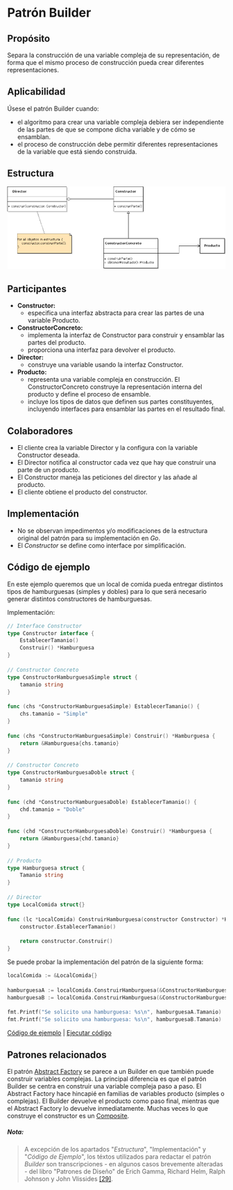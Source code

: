 # Patrón Builder

## Propósito

Separa la construcción de una variable compleja de su representación, de forma que el mismo proceso de construcción pueda crear diferentes representaciones.

## Aplicabilidad

Úsese el patrón Builder cuando:
* el algoritmo para crear una variable compleja debiera ser independiente de las partes de que se compone dicha variable y de cómo se ensamblan.
* el proceso de construcción debe permitir diferentes representaciones de la variable que está siendo construida.

## Estructura

![](/assets/uml/builder.png)

## Participantes

* **Constructor:**
  * especifica una interfaz abstracta para crear las partes de una variable Producto.
* **ConstructorConcreto:**
  * implementa la interfaz de Constructor para construir y ensamblar las partes del producto.
  * proporciona una interfaz para devolver el producto.
* **Director:**
  * construye una variable usando la interfaz Constructor.
* **Producto:**
  * representa una variable compleja en construcción. El ConstructorConcreto construye la representación interna del producto y define el proceso de ensamble.
  * incluye los tipos de datos que definen sus partes constituyentes, incluyendo interfaces para ensamblar las partes en el resultado final.

## Colaboradores

* El cliente crea la variable Director y la configura con la variable Constructor deseada.
* El Director notifica al constructor cada vez que hay que construir una parte de un producto.
* El Constructor maneja las peticiones del director y las añade al producto.
* El cliente obtiene el producto del constructor.

## Implementación

- No se observan impedimentos y/o modificaciones de la estructura original del patrón para su implementación en _Go_.
- El _Constructor_ se define como interface por simplificación.

## Código de ejemplo

En este ejemplo queremos que un local de comida pueda entregar distintos tipos de hamburguesas (simples y dobles) para lo que será necesario generar distintos constructores de hamburguesas.

Implementación:

```go
// Interface Constructor
type Constructor interface {
    EstablecerTamanio()
    Construir() *Hamburguesa
}

// Constructor Concreto
type ConstructorHamburguesaSimple struct {
    tamanio string
}

func (chs *ConstructorHamburguesaSimple) EstablecerTamanio() {
    chs.tamanio = "Simple"
}

func (chs *ConstructorHamburguesaSimple) Construir() *Hamburguesa {
    return &Hamburguesa{chs.tamanio}
}

// Constructor Concreto
type ConstructorHamburguesaDoble struct {
    tamanio string
}

func (chd *ConstructorHamburguesaDoble) EstablecerTamanio() {
    chd.tamanio = "Doble"
}

func (chd *ConstructorHamburguesaDoble) Construir() *Hamburguesa {
    return &Hamburguesa{chd.tamanio}
}

// Producto
type Hamburguesa struct {
    Tamanio string
}

// Director
type LocalComida struct{}

func (lc *LocalComida) ConstruirHamburguesa(constructor Constructor) *Hamburguesa {
    constructor.EstablecerTamanio()

    return constructor.Construir()
}
```

Se puede probar la implementación del patrón de la siguiente forma:

```go
localComida := &LocalComida{}

hamburguesaA := localComida.ConstruirHamburguesa(&ConstructorHamburguesaSimple{})
hamburguesaB := localComida.ConstruirHamburguesa(&ConstructorHamburguesaDoble{})

fmt.Printf("Se solicito una hamburguesa: %s\n", hamburguesaA.Tamanio)
fmt.Printf("Se solicito una hamburguesa: %s\n", hamburguesaB.Tamanio)
```

[Código de ejemplo](https://github.com/danielspk/designpatternsingo/tree/master/patrones/creacionales/builder) | [Ejecutar código](https://play.golang.org/p/5dPp1a1Yaw_F)

## Patrones relacionados

El patrón [Abstract Factory](/patrones/creacionales/abstractfactory.md) se parece a un Builder en que también puede construir variables complejas. La principal diferencia es que el patrón Builder se centra en construir una variable compleja paso a paso. El Abstract Factory hace hincapié en familias de variables producto (simples o complejas). El Builder devuelve el producto como paso final, mientras que el Abstract Factory lo devuelve inmediatamente.
Muchas veces lo que construye el constructor es un [Composite](/patrones/estructurales/composite.md).

##### Nota:
> A excepción de los apartados "_Estructura_", "Implementación" y "_Código de Ejemplo_", los téxtos utilizados para redactar el patrón _Builder_ son transcripciones - en algunos casos brevemente alteradas - del libro "Patrones de Diseño" de Erich Gamma, Richard Helm, Ralph Johnson y John Vlissides [\[29\]](/recursos.md).
